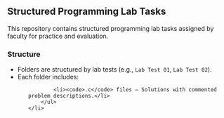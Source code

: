 <h2>Structured Programming Lab Tasks</h2>

<p>This repository contains structured programming lab tasks assigned by faculty for practice and evaluation.</p>

<h3>Structure</h3>
<ul>
    <li>Folders are structured by lab tests (e.g., <code>Lab Test 01</code>, <code>Lab Test 02</code>).</li>
    <li>Each folder includes:
        <ul>
            
            <li><code>.c</code> files – Solutions with commented problem descriptions.</li>
        </ul>
    </li>
</ul>
